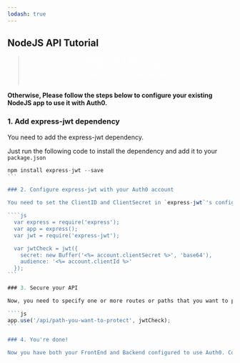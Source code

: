 ```yaml
---
lodash: true
---
```


## NodeJS API Tutorial

<div class="package" style="text-align: center;">
  <blockquote>
    <a href="@@base_url@@/node-auth0/master/create-package?path=examples/nodejs-api&type=server@@account.clientParam@@" class="btn btn-lg btn-success btn-package" style="text-transform: uppercase; color: white">
      <span style="display: block">Download a Seed project</span>
      <% if (account.userName) { %> 
      <span class="smaller" style="display:block; font-size: 11px">with your Auth0 API Keys already set and configured</span>
      <% } %>
    </a> 
  </blockquote>
</div>

**Otherwise, Please follow the steps below to configure your existing NodeJS app to use it with Auth0.**

### 1. Add express-jwt dependency

You need to add the express-jwt dependency.

Just run the following code to install the dependency and add it to your `package.json`

````js
npm install express-jwt --save
```

### 2. Configure express-jwt with your Auth0 account

You need to set the ClientID and ClientSecret in `express-jwt`'s configuration so that it can validate and sign [JWT](@@base_url@@/jwt)s for you.

````js
  var express = require('express');
  var app = express();
  var jwt = require('express-jwt');

  var jwtCheck = jwt({
    secret: new Buffer('<%= account.clientSecret %>', 'base64'),
    audience: '<%= account.clientId %>'
  });
```

### 3. Secure your API

Now, you need to specify one or more routes or paths that you want to protect, so that only users with the correct JWT will be able to do the request.

````js
app.use('/api/path-you-want-to-protect', jwtCheck);
```

### 4. You're done!

Now you have both your FrontEnd and Backend configured to use Auth0. Congrats, you're awesome!
